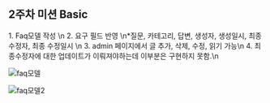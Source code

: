 <h2>2주차 미션 Basic</h2>
1. Faq모델 작성 \n
2. 요구 필드 반영 \n*질문, 카테고리, 답변, 생성자, 생성일시, 최종 수정자, 최종 수정일시 \n
3. admin 페이지에서 글 추가, 삭제, 수정, 읽기 가능\n
4. 최종수정자에 대한 업데이트가 이뤄져야하는데 이부분은 구현하지 못함.\n

![faq모델](https://user-images.githubusercontent.com/53210680/163988550-276de0ab-1866-4f6c-998f-eb63978050ed.PNG)

![faq모델2](https://user-images.githubusercontent.com/53210680/163988496-c387f592-d7a7-44ac-9fec-5e1d43569032.PNG)

